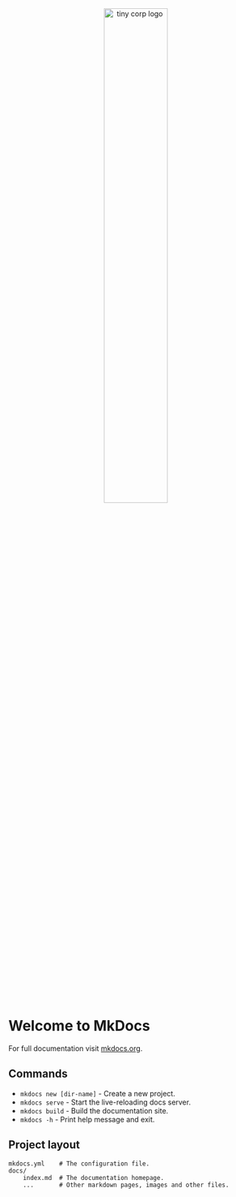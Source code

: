 <div align="center">

<picture>
  <source media="(prefers-color-scheme: light)" srcset="/assets/16.svg">
  <img alt="tiny corp logo" src="/asses/nan.svg" width="50%" height="50%">
</picture>
</div>

# Welcome to MkDocs

For full documentation visit [mkdocs.org](https://www.mkdocs.org).

## Commands

* `mkdocs new [dir-name]` - Create a new project.
* `mkdocs serve` - Start the live-reloading docs server.
* `mkdocs build` - Build the documentation site.
* `mkdocs -h` - Print help message and exit.

## Project layout

    mkdocs.yml    # The configuration file.
    docs/
        index.md  # The documentation homepage.
        ...       # Other markdown pages, images and other files.
